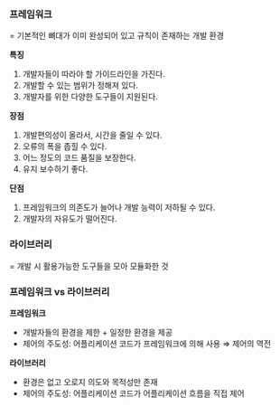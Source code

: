 ### **프레임워크**

= 기본적인 뼈대가 이미 완성되어 있고 규칙이 존재하는 개발 환경

********************특징********************

1. 개발자들이 따라야 할 가이드라인을 가진다.
2. 개발할 수 있는 범위가 정해져 있다.
3. 개발자를 위한 다양한 도구들이 지원된다.

**장점**

1. 개발편의성이 올라서, 시간을 줄일 수 있다.
2. 오류의 폭을 좁힐 수 있다.
3. 어느 정도의 코드 품질을 보장한다.
4. 유지 보수하기 좋다.

**단점**

1. 프레임워크의 의존도가 늘어나 개발 능력이 저하될 수 있다.
2. 개발자의 자유도가 떨어진다.

### **라이브러리**

= 개발 시 활용가능한 도구들을 모아 모듈화한 것

### **프레임워크 vs 라이브러리**

**프레임워크**

- 개발자들의 환경을 제한 + 일정한 환경을 제공
- 제어의 주도성: 어플리케이션 코드가 프레임워크에 의해 사용 ⇒ 제어의 역전

**라이브러리**

- 환경은 없고 오로지 의도와 목적성만 존재
- 제어의 주도성: 어플리케이션 코드가 어플리케이션 흐름을 직접 제어